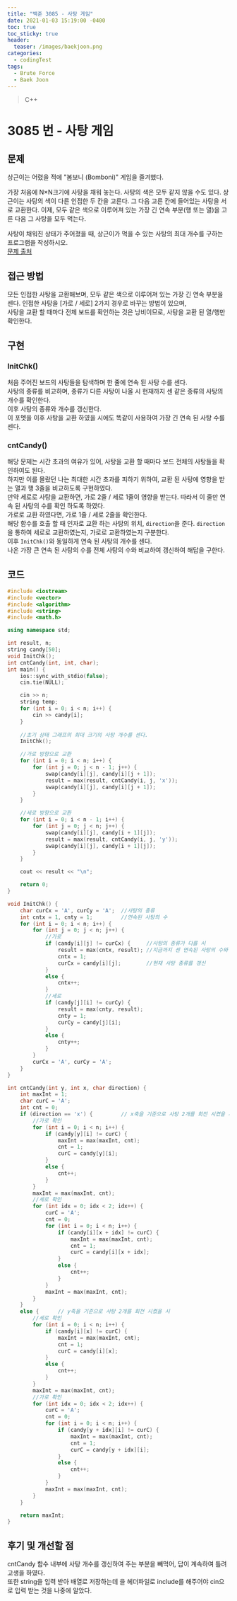 ```yaml
---
title: "백준 3085 - 사탕 게임"
date: 2021-01-03 15:19:00 -0400
toc: true
toc_sticky: true
header:
  teaser: /images/baekjoon.png
categories: 
  - codingTest
tags:
  - Brute Force
  - Baek Joon
---
```


> C++ 

3085 번 - 사탕 게임
=============
 
## 문제
상근이는 어렸을 적에 "봄보니 (Bomboni)" 게임을 즐겨했다.  

가장 처음에 N×N크기에 사탕을 채워 놓는다. 사탕의 색은 모두 같지 않을 수도 있다. 상근이는 사탕의 색이 다른 인접한 두 칸을 고른다. 그 다음 고른 칸에 들어있는 사탕을 서로 교환한다. 이제, 모두 같은 색으로 이루어져 있는 가장 긴 연속 부분(행 또는 열)을 고른 다음 그 사탕을 모두 먹는다.  

사탕이 채워진 상태가 주어졌을 때, 상근이가 먹을 수 있는 사탕의 최대 개수를 구하는 프로그램을 작성하시오.  
[문제 출처](https://www.acmicpc.net/problem/3085)

## 접근 방법 
모든 인접한 사탕을 교환해보며, 모두 같은 색으로 이루어져 있는 가장 긴 연속 부분을 센다.
인접한 사탕을 [가로 / 세로] 2가지 경우로 바꾸는 방법이 있으며,  
사탕을 교환 할 때마다 전체 보드를 확인하는 것은 낭비이므로, 사탕을 교환 된 열/행만 확인한다.

## 구현
### InitChk()
처음 주어진 보드의 사탕들을 탐색하며 한 줄에 연속 된 사탕 수를 센다.  
사탕의 종류를 비교하며, 종류가 다른 사탕이 나올 시 현재까지 센 같은 종류의 사탕의 개수를 확인한다.  
이후 사탕의 종류와 개수를 갱신한다.  
이 포멧을 이후 사탕을 교환 하였을 시에도 똑같이 사용하여 가장 긴 연속 된 사탕 수를 센다.  

### cntCandy()
해당 문제는 시간 초과의 여유가 있어, 사탕을 교환 할 때마다 보드 전체의 사탕들을 확인하여도 된다.  
하지만 이를 몰랐던 나는 최대한 시간 초과를 피하기 위하여, 교환 된 사탕에 영항을 받는 열과 행 3줄을 비교하도록 구현하였다.  
만약 세로로 사탕을 교환하면, 가로 2줄 / 세로 1줄이 영향을 받는다. 따라서 이 줄만 연속 된 사탕의 수를 확인 하도록 하였다.  
가로로 교환 하였다면, 가로 1줄 / 세로 2줄을 확인한다.  
해당 함수를 호출 할 때 인자로 교환 하는 사탕의 위치, `direction`을 준다. `direction`을 통하여 세로로 교환하였는지, 가로로 교환하였는지 구분한다.  
이후 `InitChk()`와 동일하게 연속 된 사탕의 개수를 센다.  
나온 가장 큰 연속 된 사탕의 수를 전체 사탕의 수와 비교하여 갱신하여 해답을 구한다.  

## 코드
```c++
#include <iostream>
#include <vector>
#include <algorithm>
#include <string>
#include <math.h>

using namespace std;

int result, n;
string candy[50];
void InitChk();
int cntCandy(int, int, char);
int main() {
	ios::sync_with_stdio(false);
	cin.tie(NULL);

	cin >> n;
	string temp;
	for (int i = 0; i < n; i++) {
		cin >> candy[i];
	}
	
	//초기 상태 그래프의 최대 크기의 사탕 개수를 센다.
	InitChk();

	//가로 방향으로 교환
	for (int i = 0; i < n; i++) {
		for (int j = 0; j < n - 1; j++) {
			swap(candy[i][j], candy[i][j + 1]);
			result = max(result, cntCandy(i, j, 'x'));
			swap(candy[i][j], candy[i][j + 1]);
		}
	}

	//세로 방향으로 교환
	for (int i = 0; i < n - 1; i++) {
		for (int j = 0; j < n; j++) {
			swap(candy[i][j], candy[i + 1][j]);
			result = max(result, cntCandy(i, j, 'y'));
			swap(candy[i][j], candy[i + 1][j]);
		}
	}

	cout << result << "\n";

	return 0;
}

void InitChk() {
	char curCx = 'A', curCy = 'A';	//사탕의 종류
	int cntx = 1, cnty = 1;			//연속된 사탕의 수
	for (int i = 0; i < n; i++) {
		for (int j = 0; j < n; j++) {
			//가로
			if (candy[i][j] != curCx) {		//사탕의 종류가 다를 시
				result = max(cntx, result);	//지금까지 센 연속된 사탕의 수와 비교
				cntx = 1;					
				curCx = candy[i][j];		//현재 사탕 종류를 갱신
			}
			else {
				cntx++;
			}
			//세로
			if (candy[j][i] != curCy) {
				result = max(cnty, result);
				cnty = 1;
				curCy = candy[j][i];
			}
			else {
				cnty++;
			}
		}
		curCx = 'A', curCy = 'A';
	}
}

int cntCandy(int y, int x, char direction) {
	int maxInt = 1;
	char curC = 'A';
	int cnt = 0;
	if (direction == 'x') {			// x축을 기준으로 사탕 2개를 회전 시켰을 시
		//가로 확인
		for (int i = 0; i < n; i++) {
			if (candy[y][i] != curC) {
				maxInt = max(maxInt, cnt);
				cnt = 1;
				curC = candy[y][i];
			}
			else {
				cnt++;
			}
		}
		maxInt = max(maxInt, cnt);
		//세로 확인
		for (int idx = 0; idx < 2; idx++) {
			curC = 'A';
			cnt = 0;
			for (int i = 0; i < n; i++) {
				if (candy[i][x + idx] != curC) {
					maxInt = max(maxInt, cnt);
					cnt = 1;
					curC = candy[i][x + idx];
				}
				else {
					cnt++;
				}
			}
			maxInt = max(maxInt, cnt);
		}
	}
	else {		// y축을 기준으로 사탕 2개를 회전 시켰을 시
		//세로 확인
		for (int i = 0; i < n; i++) {
			if (candy[i][x] != curC) {
				maxInt = max(maxInt, cnt);
				cnt = 1;
				curC = candy[i][x];
			}
			else {
				cnt++;
			}
		}
		maxInt = max(maxInt, cnt);
		//가로 확인
		for (int idx = 0; idx < 2; idx++) {
			curC = 'A';
			cnt = 0;
			for (int i = 0; i < n; i++) {
				if (candy[y + idx][i] != curC) {
					maxInt = max(maxInt, cnt);
					cnt = 1;
					curC = candy[y + idx][i];
				}
				else {
					cnt++;
				}
			}
			maxInt = max(maxInt, cnt);
		}
	}

	return maxInt;
}
```

## 후기 및 개선할 점
cntCandy 함수 내부에 사탕 개수를 갱신하여 주는 부분을 빼먹어, 답이 계속하여 틀려 고생을 하였다.  
또한 string을 입력 받아 배열로 저장하는데 <string>을 헤더파일로 include를 해주어야 cin으로 입력 받는 것을 나중에 알았다.  